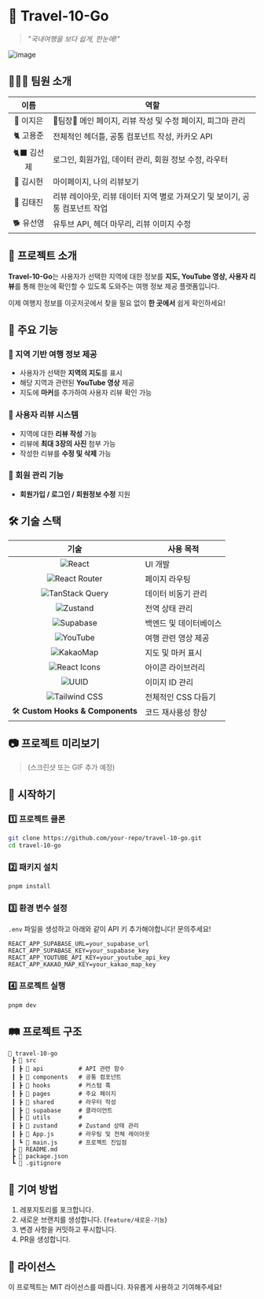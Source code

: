 # 🛫 Travel-10-Go

> _"국내여행을 보다 쉽게, 한눈에!"_

![image](https://github.com/user-attachments/assets/ce46f821-75b1-4d71-8ccb-ae37482b65ba)

## 🧙🏻‍♂️ 팀원 소개
| 이름 |역할|
| :--: | -------- |
| 🐠 이지은 | 👑팀장👑 메인 페이지, 리뷰 작성 및 수정 페이지, 피그마 관리 |
| 🐈 고용준 | 전체적인 헤더틀, 공통 컴포넌트 작성, 카카오 API |
| 🐈‍⬛ 김선제 | 로그인, 회원가입, 데이터 관리, 회원 정보 수정,  라우터 |
| 🐢 김시헌 | 마이페이지, 나의 리뷰보기|
| 🦔 김태진 | 리뷰 레이아웃, 리뷰 데이터 지역 별로 가져오기 및 보이기, 공통 컴포넌트 작업|
| 🐕 유선영 | 유투브 API, 헤더 마무리, 리뷰 이미지 수정 |


## 📌 프로젝트 소개

**Travel-10-Go**는 사용자가 선택한 지역에 대한 정보를 **지도, YouTube 영상, 사용자 리뷰**를 통해 한눈에 확인할 수 있도록 도와주는 여행 정보 제공 플랫폼입니다.

이제 여행지 정보를 이곳저곳에서 찾을 필요 없이 **한 곳에서** 쉽게 확인하세요!

## 🎯 주요 기능

### 🔹 지역 기반 여행 정보 제공

- 사용자가 선택한 **지역의 지도**를 표시
- 해당 지역과 관련된 **YouTube 영상** 제공
- 지도에 **마커**를 추가하여 사용자 리뷰 확인 가능

### 🔹 사용자 리뷰 시스템

- 지역에 대한 **리뷰 작성** 가능
- 리뷰에 **최대 3장의 사진** 첨부 가능
- 작성한 리뷰를 **수정 및 삭제** 가능

### 🔹 회원 관리 기능

- **회원가입 / 로그인 / 회원정보 수정** 지원

## 🛠 기술 스택

| 기술 | 사용 목적 |
| :--: | -------- |
| ![React](https://img.shields.io/badge/React-61DAFB?style=for-the-badge&logo=react&logoColor=white) | UI 개발 |
| ![React Router](https://img.shields.io/badge/React%20Router-CA4245?style=for-the-badge&logo=reactrouter&logoColor=white) | 페이지 라우팅 |
| ![TanStack Query](https://img.shields.io/badge/TanStack%20Query-FF4154?style=for-the-badge&logo=reactquery&logoColor=white) | 데이터 비동기 관리 |
| ![Zustand](https://img.shields.io/badge/Zustand-764ABC?style=for-the-badge&logo=zustand&logoColor=white) | 전역 상태 관리 |
| ![Supabase](https://img.shields.io/badge/Supabase-3ECF8E?style=for-the-badge&logo=supabase&logoColor=white) | 백엔드 및 데이터베이스 |
| ![YouTube](https://img.shields.io/badge/YouTube%20API-FF0000?style=for-the-badge&logo=youtube&logoColor=white) | 여행 관련 영상 제공 |
| ![KakaoMap](https://img.shields.io/badge/KakaoMap-FFCD00?style=for-the-badge&logo=kakao&logoColor=black) | 지도 및 마커 표시 |
| ![React Icons](https://img.shields.io/badge/React%20Icons-E91E63?style=for-the-badge&logo=react&logoColor=white) | 아이콘 라이브러리 |
| ![UUID](https://img.shields.io/badge/UUID-007ACC?style=for-the-badge&logo=microsoft&logoColor=white) | 이미지 ID 관리 |
| ![Tailwind CSS](https://img.shields.io/badge/Tailwind%20CSS-38B2AC?style=for-the-badge&logo=tailwindcss&logoColor=white) | 전체적인 CSS 다듬기 |
| 🛠 **Custom Hooks & Components** | 코드 재사용성 향상 |


## 📷 프로젝트 미리보기

> (스크린샷 또는 GIF 추가 예정)

## 🚀 시작하기

### 1️⃣ 프로젝트 클론

```sh
git clone https://github.com/your-repo/travel-10-go.git
cd travel-10-go
```

### 2️⃣ 패키지 설치

```sh
pnpm install
```

### 3️⃣ 환경 변수 설정

`.env` 파일을 생성하고 아래와 같이 API 키 추가해야합니다! 문의주세요!

```env
REACT_APP_SUPABASE_URL=your_supabase_url
REACT_APP_SUPABASE_KEY=your_supabase_key
REACT_APP_YOUTUBE_API_KEY=your_youtube_api_key
REACT_APP_KAKAO_MAP_KEY=your_kakao_map_key
```

### 4️⃣ 프로젝트 실행

```sh
pnpm dev
```

## 🛤 프로젝트 구조

```plaintext
📂 travel-10-go
 ┣ 📂 src
 ┃ ┣ 📂 api          # API 관련 함수
 ┃ ┣ 📂 components   # 공통 컴포넌트
 ┃ ┣ 📂 hooks        # 커스텀 훅
 ┃ ┣ 📂 pages        # 주요 페이지
 ┃ ┣ 📂 shared       # 라우터 작성
 ┃ ┣ 📂 supabase     # 클라이언트
 ┃ ┣ 📂 utils        #
 ┃ ┣ 📂 zustand      # Zustand 상태 관리
 ┃ ┣ 📜 App.js       # 라우팅 및 전체 레이아웃
 ┃ ┗ 📜 main.js      # 프로젝트 진입점
 ┣ 📜 README.md
 ┣ 📜 package.json
 ┗ 📜 .gitignore
```

## 👏 기여 방법

1. 레포지토리를 포크합니다.
2. 새로운 브랜치를 생성합니다. (`feature/새로운-기능`)
3. 변경 사항을 커밋하고 푸시합니다.
4. PR을 생성합니다.

## 📜 라이선스

이 프로젝트는 MIT 라이선스를 따릅니다. 자유롭게 사용하고 기여해주세요!
